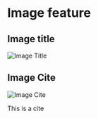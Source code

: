# Image feature

## Image title
![](../../../public/images/mock.png#mock "Image Title")

## Image Cite
![](https://i.postimg.cc/0zQTZkZx/5436704-50.png#xcodebuild "Image Cite")

This is a cite [](#xcodebuild)
